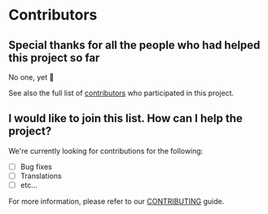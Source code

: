 # Contributors

## Special thanks for all the people who had helped this project so far

No one, yet 🙂

See also the full list of [contributors](https://github.com/D3strukt0r/bigcommerce-autopuller/contributors) who participated in this project.

## I would like to join this list. How can I help the project?

We're currently looking for contributions for the following:

- [ ] Bug fixes
- [ ] Translations
- [ ] etc...

For more information, please refer to our [CONTRIBUTING](CONTRIBUTING.md) guide.
